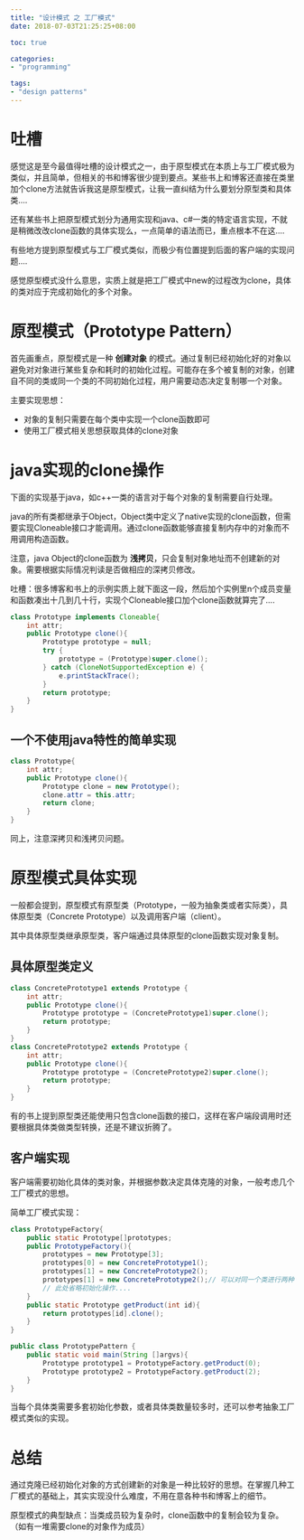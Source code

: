 ```yaml
---
title: "设计模式 之 工厂模式"
date: 2018-07-03T21:25:25+08:00

toc: true

categories:
- "programming"

tags:
- "design patterns"
---
```


# 吐槽

感觉这是至今最值得吐槽的设计模式之一，由于原型模式在本质上与工厂模式极为类似，并且简单，但相关的书和博客很少提到要点。某些书上和博客还直接在类里加个clone方法就告诉我这是原型模式，让我一直纠结为什么要划分原型类和具体类....

还有某些书上把原型模式划分为通用实现和java、c#一类的特定语言实现，不就是稍微改改clone函数的具体实现么，一点简单的语法而已，重点根本不在这....

有些地方提到原型模式与工厂模式类似，而极少有位置提到后面的客户端的实现问题....

感觉原型模式没什么意思，实质上就是把工厂模式中new的过程改为clone，具体的类对应于完成初始化的多个对象。


# 原型模式（Prototype Pattern）

首先画重点，原型模式是一种 **创建对象** 的模式。通过复制已经初始化好的对象以避免对对象进行某些复杂和耗时的初始化过程。可能存在多个被复制的对象，创建自不同的类或同一个类的不同初始化过程，用户需要动态决定复制哪一个对象。

主要实现思想：

- 对象的复制只需要在每个类中实现一个clone函数即可
- 使用工厂模式相关思想获取具体的clone对象


# java实现的clone操作

下面的实现基于java，如c++一类的语言对于每个对象的复制需要自行处理。

java的所有类都继承于Object，Object类中定义了native实现的clone函数，但需要实现Cloneable接口才能调用。通过clone函数能够直接复制内存中的对象而不用调用构造函数。

注意，java Object的clone函数为 **浅拷贝**，只会复制对象地址而不创建新的对象。需要根据实际情况判读是否做相应的深拷贝修改。

吐槽：很多博客和书上的示例实质上就下面这一段，然后加个实例里n个成员变量和函数凑出十几到几十行，实现个Cloneable接口加个clone函数就算完了....

```java
class Prototype implements Cloneable{
    int attr;
    public Prototype clone(){
        Prototype prototype = null;
        try {
            prototype = (Prototype)super.clone();
        } catch (CloneNotSupportedException e) {
            e.printStackTrace();
        }
        return prototype;
    }
}
```

## 一个不使用java特性的简单实现

```java
class Prototype{
    int attr;
    public Prototype clone(){
        Prototype clone = new Prototype();
        clone.attr = this.attr;
        return clone;
    }
}
```
同上，注意深拷贝和浅拷贝问题。


# 原型模式具体实现

一般都会提到，原型模式有原型类（Prototype，一般为抽象类或者实际类），具体原型类（Concrete Prototype）以及调用客户端（client）。

其中具体原型类继承原型类，客户端通过具体原型的clone函数实现对象复制。

## 具体原型类定义

```java
class ConcretePrototype1 extends Prototype {
    int attr;
    public Prototype clone(){
        Prototype prototype = (ConcretePrototype1)super.clone();
        return prototype;
    }
}
class ConcretePrototype2 extends Prototype {
    int attr;
    public Prototype clone(){
        Prototype prototype = (ConcretePrototype2)super.clone();
        return prototype;
    }
}
```

有的书上提到原型类还能使用只包含clone函数的接口，这样在客户端段调用时还要根据具体类做类型转换，还是不建议折腾了。

## 客户端实现

客户端需要初始化具体的类对象，并根据参数决定具体克隆的对象，一般考虑几个工厂模式的思想。

简单工厂模式实现：

```java
class PrototypeFactory{
    public static Prototype[]prototypes;
    public PrototypeFactory(){
        prototypes = new Prototype[3];
        prototypes[0] = new ConcretePrototype1();
        prototypes[1] = new ConcretePrototype2();
        prototypes[1] = new ConcretePrototype2();// 可以对同一个类进行两种不同的初始化
        // 此处省略初始化操作....
    }
    public static Prototype getProduct(int id){
        return prototypes[id].clone();
    }
}

public class PrototypePattern {
    public static void main(String []argvs){
        Prototype prototype1 = PrototypeFactory.getProduct(0);
        Prototype prototype2 = PrototypeFactory.getProduct(2);
    }
}
```

当每个具体类需要多套初始化参数，或者具体类数量较多时，还可以参考抽象工厂模式类似的实现。


# 总结

通过克隆已经初始化对象的方式创建新的对象是一种比较好的思想。在掌握几种工厂模式的基础上，其实实现没什么难度，不用在意各种书和博客上的细节。

原型模式的典型缺点：当类成员较为复杂时，clone函数中的复制会较为复杂。（如有一堆需要clone的对象作为成员）



